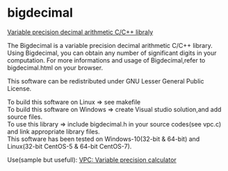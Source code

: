 # bigdecimal
[Variable precision decimal arithmetic C/C++ libraly](http://www.tinyforest.jp/oss/bigdecimal.html)

The Bigdecimal is a variable precision decimal arithmetic C/C++ library. 
Using Bigdecimal, you can obtain any number of significant digits in your computation. 
For more informations and usage of Bigdecimal,refer to bigdecimal.html on your browser.

This software can be redistributed under GNU Lesser General Public License.

To build this software on Linux => see makefile    
To build this software on Windows => create Visual studio solution,and add source files.  
To use this library => include bigdecimal.h in your source codes(see vpc.c) and link appropriate library files.  
This software has been tested on Windows-10(32-bit & 64-bit) and Linux(32-bit CentOS-5 & 64-bit CentOS-7). 

Use(sample but usefull): [VPC: Variable precision calculator](http://www.tinyforest.jp/oss/vpc_en.html)
